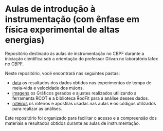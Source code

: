 # Aulas de introdução à instrumentação (com ênfase em física experimental de altas energias)

Repositório destinado às aulas de instrumentação no CBPF durante a iniciação científica sob a orientação do professor Gilvan no laboratório lafex no CBPF.

Neste repositório, você encontrará nas seguintes pastas:

- [data](data) os resultados dos dados obtidos nos experimentos de tempo de meia-vida e velocidade dos múons.
- [imagens](imagens) os Gráficos gerados e ajustes realizados utilizando a ferramenta ROOT e a biblioteca RooFit para a análise desses dados.
- [roteiros](roteiros) os roteiros e apostilas usadas nas aulas e os códigos utilizados para realizar as análises.

Este repositório foi organizado para facilitar o acesso e a compreensão dos materiais e resultados obtidos durante as aulas de instrumentação.




